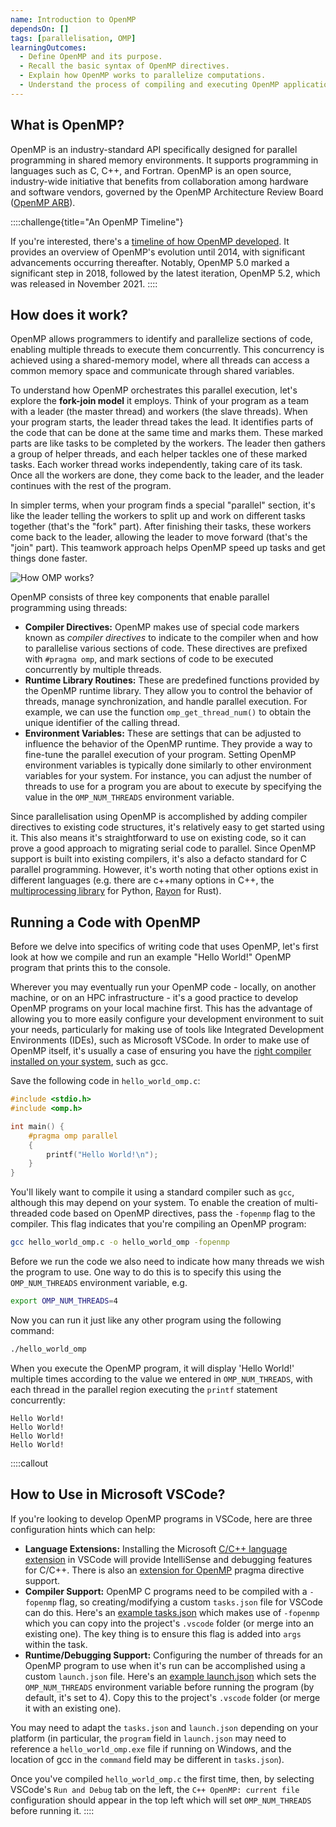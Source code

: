 ```yaml
---
name: Introduction to OpenMP
dependsOn: []
tags: [parallelisation, OMP]
learningOutcomes:
  - Define OpenMP and its purpose.
  - Recall the basic syntax of OpenMP directives.
  - Explain how OpenMP works to parallelize computations.
  - Understand the process of compiling and executing OpenMP applications.
---
```


## What is OpenMP?

OpenMP is an industry-standard API specifically designed for parallel programming in shared memory environments. It supports programming in languages such as C, C++, and Fortran. OpenMP is an open source, industry-wide initiative that benefits from collaboration among hardware and software vendors, governed by the OpenMP Architecture Review Board ([OpenMP ARB](https://www.openmp.org/)).

::::challenge{title="An OpenMP Timeline"}

If you're interested, there's a [timeline of how OpenMP developed](https://www.openmp.org/uncategorized/openmp-timeline/).
It provides an overview of OpenMP's evolution until 2014, with significant advancements 
occurring thereafter. Notably, OpenMP 5.0 marked a significant step in 2018, followed by the latest 
iteration, OpenMP 5.2, which was released in November 2021.
::::

## How does it work? 

OpenMP allows programmers to identify and parallelize sections of code, enabling multiple threads to execute them concurrently. This concurrency is achieved using a shared-memory model, where all threads can access a common memory space and communicate through shared variables.

To understand how OpenMP orchestrates this parallel execution, let's explore the **fork-join model** it employs. Think of your program as a team with a leader (the master thread) and workers (the slave threads). When your program starts, the leader thread takes the lead. It identifies parts of the code that can be done at the same time and marks them. These marked parts are like tasks to be completed by the workers. The leader then gathers a group of helper threads, and each helper tackles one of these marked tasks. Each worker thread works independently, taking care of its task. Once all the workers are done, they come back to the leader, and the leader continues with the rest of the program.

In simpler terms, when your program finds a special "parallel" section, it's like the leader telling the workers to split up and work on different tasks together (that's the "fork" part). After finishing their tasks, these workers come back to the leader, allowing the leader to move forward (that's the "join" part). This teamwork approach helps OpenMP speed up tasks and get things done faster.

![How OMP works?](fig/fork-join.png)

OpenMP consists of three key components that enable parallel programming using threads:

- **Compiler Directives:** OpenMP makes use of special code markers known as *compiler directives* to indicate to the compiler when and how to parallelise various sections of code. These directives are prefixed with `#pragma omp`, and mark sections of code to be executed concurrently by multiple threads.
- **Runtime Library Routines:** These are predefined functions provided by the OpenMP runtime library. They allow you to control the behavior of threads, manage synchronization, and handle parallel execution. For example, we can use the function `omp_get_thread_num()` to obtain the unique identifier of the calling thread.
- **Environment Variables:** These are settings that can be adjusted to influence the behavior of the OpenMP runtime. They provide a way to fine-tune the parallel execution of your program. Setting OpenMP environment variables is typically done similarly to other environment variables for your system. For instance, you can adjust the number of threads to use for a program you are about to execute by specifying the value in the `OMP_NUM_THREADS` environment variable.

Since parallelisation using OpenMP is accomplished by adding compiler directives to existing code structures, it's relatively easy to get started using it.
This also means it's straightforward to use on existing code, so it can prove a good approach to migrating serial code to parallel.
Since OpenMP support is built into existing compilers, it's also a defacto standard for C parallel programming.
However, it's worth noting that other options exist in different languages (e.g. there are c++many options in C++, the [multiprocessing library](https://docs.python.org/3/library/multiprocessing.html) for Python, [Rayon](https://docs.rs/rayon/latest/rayon/) for Rust).

## Running a Code with OpenMP

Before we delve into specifics of writing code that uses OpenMP, let's first look at how we compile and run an example "Hello World!" OpenMP program that prints this to the console.

Wherever you may eventually run your OpenMP code - locally, on another machine, or on an HPC infrastructure - it's a good practice to develop OpenMP programs on your local machine first.
This has the advantage of allowing you to more easily configure your development environment to suit your needs, particularly for making use of tools like Integrated Development Environments (IDEs), such as Microsoft VSCode.
In order to make use of OpenMP itself, it's usually a case of ensuring you have the [right compiler installed on your system](https://www.openmp.org/resources/openmp-compilers-tools/), such as gcc.

Save the following code in `hello_world_omp.c`:

~~~c
#include <stdio.h>
#include <omp.h>

int main() {
    #pragma omp parallel
    {
        printf("Hello World!\n");
    }
}
~~~

You'll likely want to compile it using a standard compiler such as `gcc`, although this may depend on your system. To enable the creation of multi-threaded code based on OpenMP directives, pass the `-fopenmp` flag to the compiler. This flag indicates that you're compiling an OpenMP program:

~~~bash
gcc hello_world_omp.c -o hello_world_omp -fopenmp
~~~

Before we run the code we also need to indicate how many threads we wish the program to use.
One way to do this is to specify this using the `OMP_NUM_THREADS` environment variable, e.g.

~~~bash
export OMP_NUM_THREADS=4
~~~

Now you can run it just like any other program using the following command:

~~~bash
./hello_world_omp
~~~

When you execute the OpenMP program,
it will display 'Hello World!' multiple times according to the value we entered in `OMP_NUM_THREADS`,
with each thread in the parallel region executing the `printf` statement concurrently:

~~~
Hello World!
Hello World!
Hello World!
Hello World!
~~~

::::callout
## How to Use in Microsoft VSCode?

If you're looking to develop OpenMP programs in VSCode, here are three configuration hints which can help:

- **Language Extensions:** Installing the Microsoft [C/C++ language extension](https://marketplace.visualstudio.com/items?itemName=ms-vscode.cpptools) in VSCode will provide IntelliSense and debugging features for C/C++. There is also an [extension for OpenMP](https://marketplace.visualstudio.com/items?itemName=idma88.omp-pragma) pragma directive support.
- **Compiler Support:** OpenMP C programs need to be compiled with a `-fopenmp` flag, so creating/modifying a custom `tasks.json` file for VSCode can do this. Here's an [example tasks.json](code/vscode/tasks.json) which makes use of `-fopenmp` which you can copy into the project's `.vscode` folder (or merge into an existing one). The key thing is to ensure this flag is added into `args` within the task.
- **Runtime/Debugging Support:** Configuring the number of threads for an OpenMP program to use when it's run can be accomplished using a custom `launch.json` file. Here's an [example launch.json](code/vscode/launch.json) which sets the `OMP_NUM_THREADS` environment variable before running the program (by default, it's set to 4). Copy this to the project's `.vscode` folder (or merge it with an existing one).

You may need to adapt the `tasks.json` and `launch.json` depending on your platform (in particular, the `program` field in `launch.json` may need to reference a `hello_world_omp.exe` file if running on Windows, and the location of gcc in the `command` field may be different in `tasks.json`).

Once you've compiled `hello_world_omp.c` the first time, then, by selecting VSCode's `Run and Debug` tab on the left, the `C++ OpenMP: current file` configuration should appear in the top left which will set `OMP_NUM_THREADS` before running it.
::::

